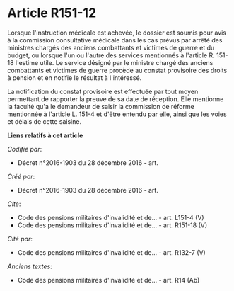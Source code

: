# Article R151-12

Lorsque l'instruction médicale est achevée, le dossier est soumis pour avis à la commission consultative médicale dans les
cas prévus par arrêté des ministres chargés des anciens combattants et victimes de guerre et du budget, ou lorsque l'un ou
l'autre des services mentionnés à l'article R. 151-18 l'estime utile. Le service désigné par le ministre chargé des anciens
combattants et victimes de guerre procède au constat provisoire des droits à pension et en notifie le résultat à l'intéressé.

La notification du constat provisoire est effectuée par tout moyen permettant de rapporter la preuve de sa date de réception.
Elle mentionne la faculté qu'a le demandeur de saisir la commission de réforme mentionnée à l'article L. 151-4 et d'être
entendu par elle, ainsi que les voies et délais de cette saisine.

**Liens relatifs à cet article**

_Codifié par_:

  - Décret n°2016-1903 du 28 décembre 2016 - art.

_Créé par_:

  - Décret n°2016-1903 du 28 décembre 2016 - art.

_Cite_:

  - Code des pensions militaires d'invalidité et de... - art. L151-4 (V)
  - Code des pensions militaires d'invalidité et de... - art. R151-18 (V)

_Cité par_:

  - Code des pensions militaires d'invalidité et de... - art. R132-7 (V)

_Anciens textes_:

  - Code des pensions militaires d'invalidité et de... - art. R14 (Ab)

